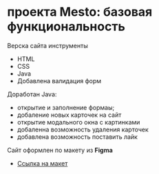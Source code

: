 # проекта Mesto: базовая функциональность

Верска сайта инструменты

* HTML
* CSS
* Java
* Добавлена валидация форм

Доработан Java:
* открытие и заполнение формаы;
* добаление новых карточек на сайт
* открытие модального окна с картинками
* добаленна возможность удаления карточек
* добавлена возможность поставить лайк


Сайт оформлен по макету из **Figma**

* [Ссылка на макет](https://tatyanaganya.github.io/mesto/)


